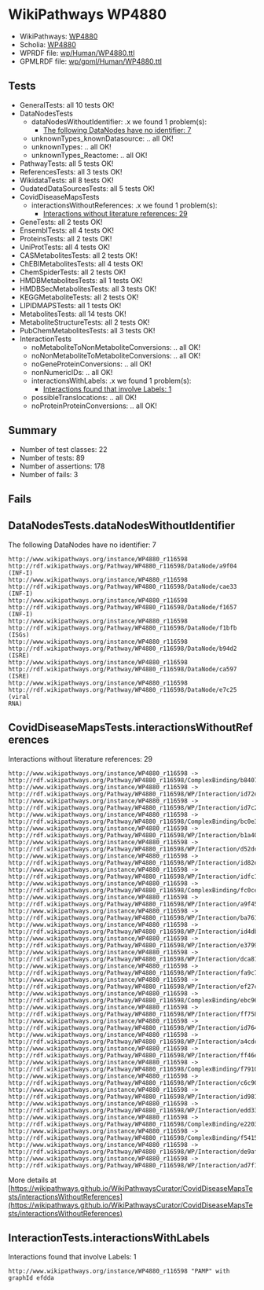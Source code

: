 # WikiPathways WP4880

* WikiPathways: [WP4880](https://identifiers.org/wikipathways:WP4880)
* Scholia: [WP4880](https://scholia.toolforge.org/wikipathways/WP4880)
* WPRDF file: [wp/Human/WP4880.ttl](../wp/Human/WP4880.ttl)
* GPMLRDF file: [wp/gpml/Human/WP4880.ttl](../wp/gpml/Human/WP4880.ttl)

## Tests
* GeneralTests: all 10 tests OK!
* DataNodesTests
    * dataNodesWithoutIdentifier: .x we found 1 problem(s):
        * [The following DataNodes have no identifier: 7](#d2d32fa6)
    * unknownTypes_knownDatasource: .. all OK!
    * unknownTypes: .. all OK!
    * unknownTypes_Reactome: .. all OK!
* PathwayTests: all 5 tests OK!
* ReferencesTests: all 3 tests OK!
* WikidataTests: all 8 tests OK!
* OudatedDataSourcesTests: all 5 tests OK!
* CovidDiseaseMapsTests
    * interactionsWithoutReferences: .x we found 1 problem(s):
        * [Interactions without literature references: 29](#9701cd09)
* GeneTests: all 2 tests OK!
* EnsemblTests: all 4 tests OK!
* ProteinsTests: all 2 tests OK!
* UniProtTests: all 4 tests OK!
* CASMetabolitesTests: all 2 tests OK!
* ChEBIMetabolitesTests: all 4 tests OK!
* ChemSpiderTests: all 2 tests OK!
* HMDBMetabolitesTests: all 1 tests OK!
* HMDBSecMetabolitesTests: all 3 tests OK!
* KEGGMetaboliteTests: all 2 tests OK!
* LIPIDMAPSTests: all 1 tests OK!
* MetabolitesTests: all 14 tests OK!
* MetaboliteStructureTests: all 2 tests OK!
* PubChemMetabolitesTests: all 3 tests OK!
* InteractionTests
    * noMetaboliteToNonMetaboliteConversions: .. all OK!
    * noNonMetaboliteToMetaboliteConversions: .. all OK!
    * noGeneProteinConversions: .. all OK!
    * nonNumericIDs: .. all OK!
    * interactionsWithLabels: .x we found 1 problem(s):
        * [Interactions found that involve Labels: 1](#630d2678)
    * possibleTranslocations: .. all OK!
    * noProteinProteinConversions: .. all OK!


## Summary

* Number of test classes: 22
* Number of tests: 89
* Number of assertions: 178
* Number of fails: 3

## Fails

<a name="d2d32fa6" />

## DataNodesTests.dataNodesWithoutIdentifier

The following DataNodes have no identifier: 7
```
http://www.wikipathways.org/instance/WP4880_r116598 http://rdf.wikipathways.org/Pathway/WP4880_r116598/DataNode/a9f04 (INF-I)
http://www.wikipathways.org/instance/WP4880_r116598 http://rdf.wikipathways.org/Pathway/WP4880_r116598/DataNode/cae33 (INF-I)
http://www.wikipathways.org/instance/WP4880_r116598 http://rdf.wikipathways.org/Pathway/WP4880_r116598/DataNode/f1657 (INF-I)
http://www.wikipathways.org/instance/WP4880_r116598 http://rdf.wikipathways.org/Pathway/WP4880_r116598/DataNode/f1bfb (ISGs)
http://www.wikipathways.org/instance/WP4880_r116598 http://rdf.wikipathways.org/Pathway/WP4880_r116598/DataNode/b94d2 (ISRE)
http://www.wikipathways.org/instance/WP4880_r116598 http://rdf.wikipathways.org/Pathway/WP4880_r116598/DataNode/ca597 (ISRE)
http://www.wikipathways.org/instance/WP4880_r116598 http://rdf.wikipathways.org/Pathway/WP4880_r116598/DataNode/e7c25 (viral
RNA)
```

<a name="9701cd09" />

## CovidDiseaseMapsTests.interactionsWithoutReferences

Interactions without literature references: 29
```
http://www.wikipathways.org/instance/WP4880_r116598 -> http://rdf.wikipathways.org/Pathway/WP4880_r116598/ComplexBinding/b8407
http://www.wikipathways.org/instance/WP4880_r116598 -> http://rdf.wikipathways.org/Pathway/WP4880_r116598/WP/Interaction/id72e167d2
http://www.wikipathways.org/instance/WP4880_r116598 -> http://rdf.wikipathways.org/Pathway/WP4880_r116598/WP/Interaction/id7c297d34
http://www.wikipathways.org/instance/WP4880_r116598 -> http://rdf.wikipathways.org/Pathway/WP4880_r116598/ComplexBinding/bc0e3
http://www.wikipathways.org/instance/WP4880_r116598 -> http://rdf.wikipathways.org/Pathway/WP4880_r116598/WP/Interaction/b1a40
http://www.wikipathways.org/instance/WP4880_r116598 -> http://rdf.wikipathways.org/Pathway/WP4880_r116598/WP/Interaction/d52dc
http://www.wikipathways.org/instance/WP4880_r116598 -> http://rdf.wikipathways.org/Pathway/WP4880_r116598/WP/Interaction/id82ecd04c
http://www.wikipathways.org/instance/WP4880_r116598 -> http://rdf.wikipathways.org/Pathway/WP4880_r116598/WP/Interaction/idfc1498e4
http://www.wikipathways.org/instance/WP4880_r116598 -> http://rdf.wikipathways.org/Pathway/WP4880_r116598/ComplexBinding/fc0ce
http://www.wikipathways.org/instance/WP4880_r116598 -> http://rdf.wikipathways.org/Pathway/WP4880_r116598/WP/Interaction/a9f45
http://www.wikipathways.org/instance/WP4880_r116598 -> http://rdf.wikipathways.org/Pathway/WP4880_r116598/WP/Interaction/ba761
http://www.wikipathways.org/instance/WP4880_r116598 -> http://rdf.wikipathways.org/Pathway/WP4880_r116598/WP/Interaction/id4db933d9
http://www.wikipathways.org/instance/WP4880_r116598 -> http://rdf.wikipathways.org/Pathway/WP4880_r116598/WP/Interaction/e3799
http://www.wikipathways.org/instance/WP4880_r116598 -> http://rdf.wikipathways.org/Pathway/WP4880_r116598/WP/Interaction/dca81
http://www.wikipathways.org/instance/WP4880_r116598 -> http://rdf.wikipathways.org/Pathway/WP4880_r116598/WP/Interaction/fa9c7
http://www.wikipathways.org/instance/WP4880_r116598 -> http://rdf.wikipathways.org/Pathway/WP4880_r116598/WP/Interaction/ef27c
http://www.wikipathways.org/instance/WP4880_r116598 -> http://rdf.wikipathways.org/Pathway/WP4880_r116598/ComplexBinding/ebc96
http://www.wikipathways.org/instance/WP4880_r116598 -> http://rdf.wikipathways.org/Pathway/WP4880_r116598/WP/Interaction/ff758
http://www.wikipathways.org/instance/WP4880_r116598 -> http://rdf.wikipathways.org/Pathway/WP4880_r116598/WP/Interaction/id764393e3
http://www.wikipathways.org/instance/WP4880_r116598 -> http://rdf.wikipathways.org/Pathway/WP4880_r116598/WP/Interaction/a4cdc
http://www.wikipathways.org/instance/WP4880_r116598 -> http://rdf.wikipathways.org/Pathway/WP4880_r116598/WP/Interaction/ff46e
http://www.wikipathways.org/instance/WP4880_r116598 -> http://rdf.wikipathways.org/Pathway/WP4880_r116598/ComplexBinding/f7910
http://www.wikipathways.org/instance/WP4880_r116598 -> http://rdf.wikipathways.org/Pathway/WP4880_r116598/WP/Interaction/c6c90
http://www.wikipathways.org/instance/WP4880_r116598 -> http://rdf.wikipathways.org/Pathway/WP4880_r116598/WP/Interaction/id981e6cb4
http://www.wikipathways.org/instance/WP4880_r116598 -> http://rdf.wikipathways.org/Pathway/WP4880_r116598/WP/Interaction/edd33
http://www.wikipathways.org/instance/WP4880_r116598 -> http://rdf.wikipathways.org/Pathway/WP4880_r116598/ComplexBinding/e2203
http://www.wikipathways.org/instance/WP4880_r116598 -> http://rdf.wikipathways.org/Pathway/WP4880_r116598/ComplexBinding/f5415
http://www.wikipathways.org/instance/WP4880_r116598 -> http://rdf.wikipathways.org/Pathway/WP4880_r116598/WP/Interaction/de9af
http://www.wikipathways.org/instance/WP4880_r116598 -> http://rdf.wikipathways.org/Pathway/WP4880_r116598/WP/Interaction/ad7f1
```

More details at [https://wikipathways.github.io/WikiPathwaysCurator/CovidDiseaseMapsTests/interactionsWithoutReferences](https://wikipathways.github.io/WikiPathwaysCurator/CovidDiseaseMapsTests/interactionsWithoutReferences)

<a name="630d2678" />

## InteractionTests.interactionsWithLabels

Interactions found that involve Labels: 1
```
http://www.wikipathways.org/instance/WP4880_r116598 "PAMP" with graphId efdda
```

